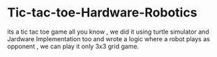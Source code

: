 # Tic-tac-toe-Hardware-Robotics
its a tic tac toe game all you know , we did it using turtle simulator and Jardware Implementation too and wrote a logic where a robot plays as opponent , we can play it only 3x3 grid game.
